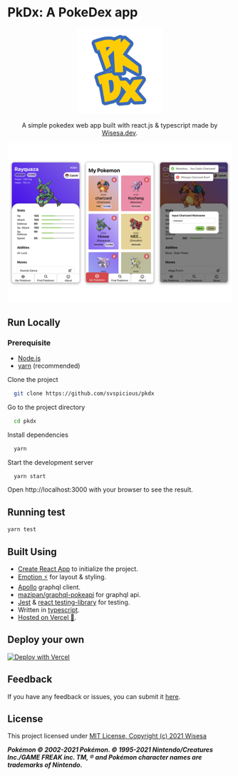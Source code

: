 # PkDx: A PokeDex app

<p align="center">
  <img src="public/android-chrome-192x192.png" alt='PKDX'>
</p>

<p align='center'>
A simple pokedex web app built with react.js & typescript made by <a href='https://wisesa.dev'>Wisesa.dev</a>.
</p>

<p align="center">
  <img src="preview.png" alt='PKDX'>
</p>

## Run Locally

### Prerequisite

- [Node.js](https://nodejs.org/)
- [yarn](https://yarnpkg.com/getting-started/install) (recommended)

Clone the project

```bash
  git clone https://github.com/svspicious/pkdx
```

Go to the project directory

```bash
  cd pkdx
```

Install dependencies

```bash
  yarn
```

Start the development server

```bash
  yarn start
```

Open http://localhost:3000 with your browser to see the result.

## Running test

```bash
yarn test
```

## Built Using

- [Create React App](https://create-react-app.dev/) to initialize the project.
- [Emotion ⚡](https://emotion.sh/) for layout & styling.
- [Apollo](https://www.apollographql.com/docs/react/get-started/) graphql client.
- [mazipan/graphql-pokeapi](https://github.com/mazipan/graphql-pokeapi) for graphql api.
- [Jest](https://jestjs.io/) & [react testing-library](https://testing-library.com/) for testing.
- Written in [typescript](https://typescriptlang.org).
- [Hosted on Vercel 🚀](https://vercel.com/).

## Deploy your own

[![Deploy with Vercel](https://vercel.com/button)](https://vercel.com/new/clone?repository-url=https%3A%2F%2Fgithub.com%2Fsvspicious%2Fpkdx)

## Feedback

If you have any feedback or issues, you can submit it [here](https://github.com/svspicious/pkdx/issues).

## License

This project licensed under [MIT License, Copyright (c) 2021 Wisesa](./LICENSE)

**_Pokémon © 2002-2021 Pokémon. © 1995-2021 Nintendo/Creatures Inc./GAME FREAK inc. TM, ® and Pokémon character names are trademarks of Nintendo._**
